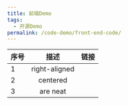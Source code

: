 ```yaml
---
title: 前端Demo
tags:
  - 开源Demo
permalink: /code-demo/front-end-code/
---
```


<LinkCard title="开源项目" href="../" icon="streamline-ultimate-color:aircraft-hot-air-balloon-2"/>

| 序号 |      描述       | 链接 |
|----|:-------------:|---:|
| 1  | right-aligned |    |
| 2  |   centered    |    |
| 3  |   are neat    |    |

